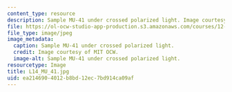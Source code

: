 ```yaml
---
content_type: resource
description: Sample MU-41 under crossed polarized light. Image courtesy of MIT OCW.
file: https://ol-ocw-studio-app-production.s3.amazonaws.com/courses/12-109-petrology-fall-2005/ea2146904012b8bd12ec7bd914ca09af_L14_MU_41.jpg
file_type: image/jpeg
image_metadata:
  caption: Sample MU-41 under crossed polarized light.
  credit: Image courtesy of MIT OCW.
  image-alt: Sample MU-41 under crossed polarized light.
resourcetype: Image
title: L14_MU_41.jpg
uid: ea214690-4012-b8bd-12ec-7bd914ca09af
---
```

